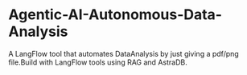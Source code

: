 # Agentic-AI-Autonomous-Data-Analysis

A LangFlow tool that automates DataAnalysis by just giving a pdf/png file.Build with LangFlow tools using RAG and AstraDB.
